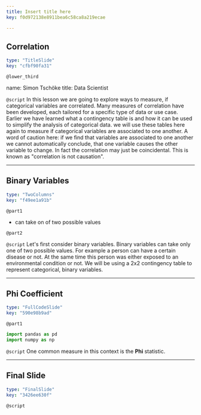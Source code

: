 ```yaml
---
title: Insert title here
key: f0d972138e8911bea6c58ca8a219ecae

---
```

## Correlation

```yaml
type: "TitleSlide"
key: "cfbf90fa31"
```

`@lower_third`

name: Simon Tschöke
title: Data Scientist


`@script`
In this lesson we are going to explore ways to measure, if categorical variables are correlated. Many measures of correlation have been developed, each tailored for a specific type of data or use case. Earlier we have learned what a contingency table is and how it can be used to simplify the analysis of categorical data. we will use these tables here again to measure if categorical variables are associated to one another. A word of caution here: if we find that variables are associated to one another we cannot automatically conclude, that one variable causes the other variable to change. In fact the correlation may just be coincidental. This is known as "correlation is not causation".


---
## Binary Variables

```yaml
type: "TwoColumns"
key: "f49ee1a91b"
```

`@part1`
- can take on of two possible values


`@part2`



`@script`
Let's first consider binary variables. Binary variables can take only one of two possible values. For example a person can have a certain disease or not. At the same time this person was either exposed to an environmental condition or not. We will be using a 2x2 contingency table to represent categorical, binary variables.


---
## Phi Coefficient

```yaml
type: "FullCodeSlide"
key: "590e98b9ad"
```

`@part1`
```python
import pandas as pd
import numpy as np
```


`@script`
One common measure in this context is the **Phi** statistic.


---
## Final Slide

```yaml
type: "FinalSlide"
key: "3426ee630f"
```

`@script`


